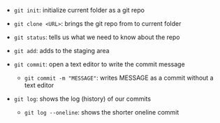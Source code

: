 - `git init`: initialize current folder as a git repo
- `git clone <URL>`: brings the git repo from <URL> to current folder
- `git status`: tells us what we need to know about the repo

- `git add`: adds <FILE> to the staging area
- `git commit`: open a text editor to write the commit message
    - `git commit -m "MESSAGE"`: writes MESSAGE as a commit without a text editor

- `git log`: shows the log (history) of our commits
    - `git log --oneline`: shows the shorter oneline commit

